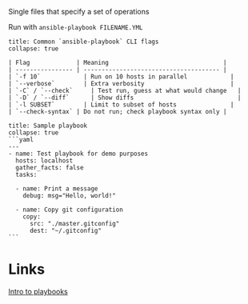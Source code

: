 Single files that specify a set of operations

Run with `ansible-playbook FILENAME.YML`

`````ad-info
title: Common `ansible-playbook` CLI flags
collapse: true

| Flag             | Meaning                                |
| ---------------- | -------------------------------------- |
| `-f 10`            | Run on 10 hosts in parallel            |
| `--verbose`        | Extra verbosity                        |
| `-C` / `--check`     | Test run, guess at what would change   |
| `-D` / `--diff`      | Show diffs                             |
| `-l SUBSET`        | Limit to subset of hosts               |
| `--check-syntax` | Do not run; check playbook syntax only |
`````


`````ad-info
title: Sample playbook
collapse: true
```yaml
---
- name: Test playbook for demo purposes
  hosts: localhost
  gather_facts: false
  tasks:

  - name: Print a message
    debug: msg="Hello, world!"

  - name: Copy git configuration
    copy:
      src: "./master.gitconfig"
      dest: "~/.gitconfig"
```
`````


# Links
[Intro to playbooks](https://docs.ansible.com/ansible/latest/user_guide/playbooks_intro.html)
